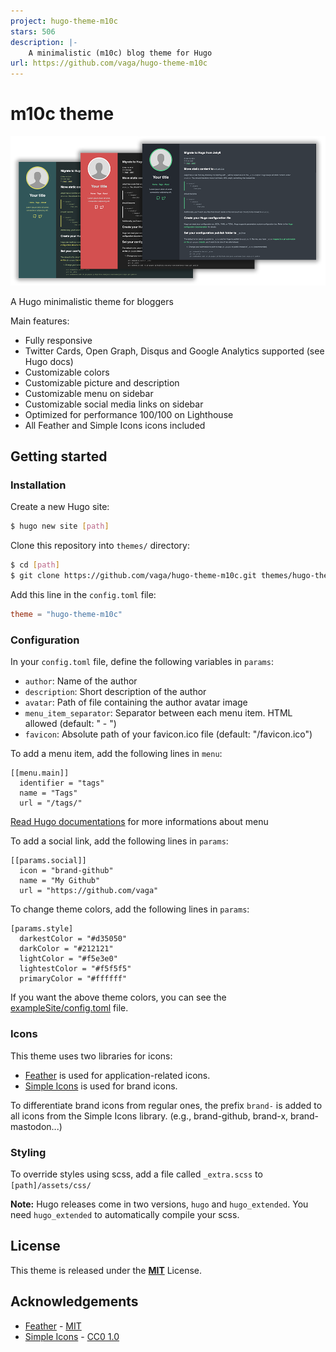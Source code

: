 ```yaml
---
project: hugo-theme-m10c
stars: 506
description: |-
    A minimalistic (m10c) blog theme for Hugo
url: https://github.com/vaga/hugo-theme-m10c
---
```


# m10c theme

![Intro](https://github.com/vaga/hugo-theme-m10c/blob/master/images/cover.png)

A Hugo minimalistic theme for bloggers

Main features:

- Fully responsive
- Twitter Cards, Open Graph, Disqus and Google Analytics supported (see Hugo docs)
- Customizable colors
- Customizable picture and description
- Customizable menu on sidebar
- Customizable social media links on sidebar
- Optimized for performance 100/100 on Lighthouse
- All Feather and Simple Icons icons included

## Getting started

### Installation

Create a new Hugo site:
```bash
$ hugo new site [path]
```

Clone this repository into `themes/` directory:
```bash
$ cd [path]
$ git clone https://github.com/vaga/hugo-theme-m10c.git themes/hugo-theme-m10c
```

Add this line  in the `config.toml` file:
```toml
theme = "hugo-theme-m10c"
```

### Configuration

In your `config.toml` file, define the following variables in `params`:

- `author`: Name of the author
- `description`: Short description of the author
- `avatar`: Path of file containing the author avatar image
- `menu_item_separator`: Separator between each menu item. HTML allowed (default: " - ")
- `favicon`: Absolute path of your favicon.ico file (default: "/favicon.ico")

To add a menu item, add the following lines in `menu`:

```
[[menu.main]]
  identifier = "tags"
  name = "Tags"
  url = "/tags/"
```

[Read Hugo documentations](https://gohugo.io/content-management/menus/#readout) for more informations about menu

To add a social link, add the following lines in `params`:

```
[[params.social]]
  icon = "brand-github"
  name = "My Github"
  url = "https://github.com/vaga"
```

To change theme colors, add the following lines in `params`:

```
[params.style]
  darkestColor = "#d35050"
  darkColor = "#212121"
  lightColor = "#f5e3e0"
  lightestColor = "#f5f5f5"
  primaryColor = "#ffffff"
```

If you want the above theme colors, you can see the [exampleSite/config.toml](/exampleSite/config.toml) file.

### Icons

This theme uses two libraries for icons:

- [Feather](https://feathericons.com/) is used for application-related icons.
- [Simple Icons](https://simpleicons.org) is used for brand icons.

To differentiate brand icons from regular ones, the prefix `brand-` is added
to all icons from the Simple Icons library. (e.g., brand-github, brand-x, brand-mastodon...)

### Styling

To override styles using scss, add a file called `_extra.scss` to `[path]/assets/css/`

**Note:** Hugo releases come in two versions, `hugo` and `hugo_extended`. You need `hugo_extended` to automatically compile your scss.

## License

This theme is released under the [**MIT**](/LICENSE.md) License.

## Acknowledgements

- [Feather](https://feathericons.com/) - [MIT](https://github.com/feathericons/feather/blob/master/LICENSE)
- [Simple Icons](https://simpleicons.org) - [CC0 1.0](https://github.com/simple-icons/simple-icons/blob/develop/LICENSE.md)

